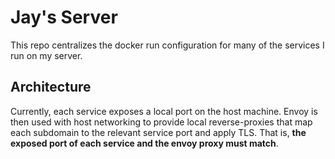 # Jay's Server

This repo centralizes the docker run configuration for many of the services I run on my server.

## Architecture

Currently, each service exposes a local port on the host machine. Envoy is then used with host networking to provide
local reverse-proxies that map each subdomain to the relevant service port and apply TLS. That is, **the exposed port
of each service and the envoy proxy must match**.